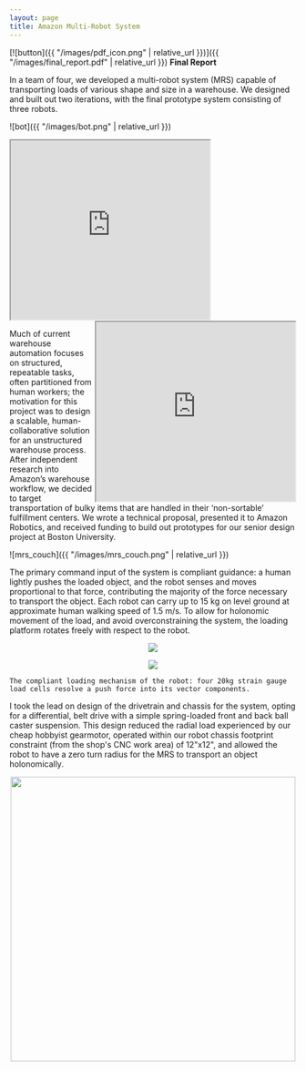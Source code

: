 ```yaml
---
layout: page
title: Amazon Multi-Robot System
---
```


[![button]({{ "/images/pdf_icon.png" | relative_url }})]({{ "/images/final_report.pdf" | relative_url }}) **Final Report**


<!-- This was a project created for a year-long mechanical engineering capstone assignment in a senior design course.

As a team of four, we investigated floor robots and their application in carrying arbitrary loads. Our concept for such a system was a collection of identical collaborative robots, each similar in size to a Roomba. Combined, they would constitute a MRS that could be tasked to transport previously unknown objects of various sizes, loads, and geometries through a warehouse environment. Our MRS can be loaded with an object, and directed to an end position. Given perception and load sensing capabilities, the MRS may additionally adjust itself dynamically to best control its cargo, avoid collisions, and ensure safe transport. -->
In a team of four, we developed a multi-robot system (MRS) capable of transporting loads of various shape and size in a warehouse.  We designed and built out two iterations, with the final prototype system consisting of three robots.

![bot]({{ "/images/bot.png" | relative_url }})

<iframe width="350" height="315"
src="https://www.youtube.com/embed/cNsrh9rWQQU">
</iframe>

<iframe width="350" height="315" align="right"
src="https://www.youtube.com/embed/XdaDKQsmUIY">
</iframe>


Much of current warehouse automation focuses on structured, repeatable tasks, often partitioned from human workers; the motivation for this project was to design a scalable, human-collaborative solution for an unstructured warehouse process.  After independent research into Amazon’s warehouse workflow, we decided to target transportation of bulky items that are handled in their ‘non-sortable’ fulfillment centers. We wrote a technical proposal, presented it to Amazon Robotics, and received funding to build out prototypes for our senior design project at Boston University.  

![mrs_couch]({{ "/images/mrs_couch.png" | relative_url }})

The primary command input of the system is compliant guidance: a human lightly pushes the loaded object, and the robot senses and moves proportional to that force, contributing the majority of the force necessary to transport the object. Each robot can carry up to 15 kg on level ground at approximate human walking speed of 1.5 m/s. To allow for holonomic movement of the load, and avoid overconstraining the system, the loading platform rotates freely with respect to the robot.

<p align="center">
  <img  src="{{ "/images/compliance.gif" | relative_url }}">
</p>
<p align="center">
  <img  src="{{ "/images/compliance_graph.gif" | relative_url }}">
</p>


```
The compliant loading mechanism of the robot: four 20kg strain gauge  load cells resolve a push force into its vector components.
```


I took the lead on design of the drivetrain and chassis for the system, opting for a differential, belt drive with a simple spring-loaded front and back ball caster suspension. This design reduced the radial load experienced by our cheap hobbyist gearmotor, operated within our robot chassis footprint constraint (from the shop's CNC work area) of 12"x12", and allowed the robot to have a zero turn radius for the MRS to transport an object holonomically.

<p align="center">
  <img width="500" src="{{ "/images/drivetrain.gif" | relative_url }}">
</p>
